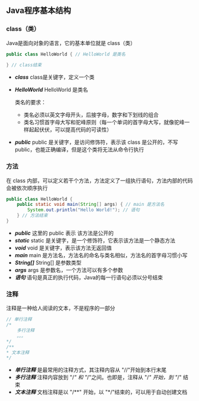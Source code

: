## Java程序基本结构

### class（类）
Java是面向对象的语言，它的基本单位就是 class（类）
```java
public class HelloWorld { // HelloWorld 是类名
    
} // class结束
```
- ***class*** class是关键字，定义一个类
- ***HelloWorld*** HelloWorld 是类名

   类名的要求：
  - 类名必须以英文字母开头，后接字母，数字和下划线的组合
  - 类名习惯首字母大写和驼峰原则（每一个单词的首字母大写，就像驼峰一样起起伏伏，可以提高代码的可读性）

- ***public*** public 是关键字，是访问修饰符，表示该 class 是公开的，不写public，也能正确编译，但是这个类将无法从命令行执行

### 方法
在 class 内部，可以定义若干个方法，方法定义了一组执行语句，方法内部的代码会被依次顺序执行
```java
public class HelloWorld {
    public static void main(String[] args) { // main 是方法名
        System.out.println("Hello World!"); // 语句
    } // 方法结束
}
```
- ***public*** 这里的 public 表示 该方法是公开的
- ***static*** static 是关键字，是一个修饰符，它表示该方法是一个静态方法
- ***void*** void 是关键字，表示该方法无返回值
- ***main*** main 是方法名，方法名的命名与类名相似，方法名的首字母习惯小写
- ***String[]*** String[] 是参数类型
- ***args*** args 是参数名，一个方法可以有多个参数
- ***语句***  语句是真正的执行代码，Java的每一行语句必须以分号结束

### 注释
注释是一种给人阅读的文本，不是程序的一部分
```java
// 单行注释
/*
    多行注释
    。。。
*/
/**
* 文本注释
*/
```
- ***单行注释***  是最常用的注释方式，其注释内容从 "//"开始到本行末尾
- ***多行注释***  注释内容放到 "/*" 和 "*/"之间。也即是，注释从 "/*" 开始，到 "*/" 结束
- ***文本注释***  文档注释是以 "/**" 开始，以 "*/"结束的，可以用于自动创建文档
